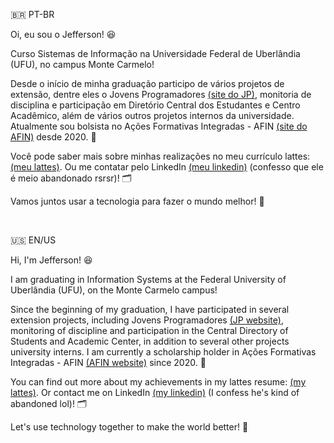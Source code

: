 🇧🇷 PT-BR

Oi, eu sou o Jefferson! 😆

Curso Sistemas de Informação na Universidade Federal de Uberlândia (UFU), no campus Monte Carmelo!

Desde o início de minha graduação participo de vários projetos de extensão, dentre eles o Jovens Programadores [(site do JP)](http://www.jovensprogramadores.com/), monitoria de disciplina e participação em Diretório Central dos Estudantes e Centro Acadêmico, além de vários outros projetos internos da universidade. Atualmente sou bolsista no Ações Formativas Integradas - AFIN [(site do AFIN)](http://afinmc.github.io/) desde 2020. 💼

Você pode saber mais sobre minhas realizações no meu currículo lattes: [(meu lattes)](http://lattes.cnpq.br/1235452524648922). Ou me contatar pelo LinkedIn [(meu linkedin)](https://www.linkedin.com/in/jfscrd/) (confesso que ele é meio abandonado rsrsr)! 🗂️

Vamos juntos usar a tecnologia para fazer o mundo melhor! 🙌

 

🇺🇸 EN/US

Hi, I'm Jefferson! 😆

I am graduating in Information Systems at the Federal University of Uberlândia (UFU), on the Monte Carmelo campus!

Since the beginning of my graduation, I have participated in several extension projects, including Jovens Programadores [(JP website)](http://www.jovensprogramadores.com/), monitoring of discipline and participation in the Central Directory of Students and Academic Center, in addition to several other projects university interns. I am currently a scholarship holder in Ações Formativas Integradas - AFIN [(AFIN website)](http://afinmc.github.io) since 2020. 💼

You can find out more about my achievements in my lattes resume: [(my lattes)](http://lattes.cnpq.br/1235452524648922). Or contact me on LinkedIn [(my linkedin)](https://www.linkedin.com/in/jfscrd) (I confess he's kind of abandoned lol)! 🗂️

Let's use technology together to make the world better! 🙌
